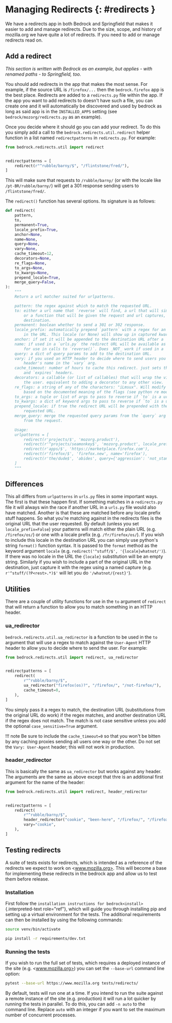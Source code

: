 # Managing Redirects {: #redirects }

We have a redirects app in both Bedrock and Springfield that makes it easier to add and manage redirects. Due to the size, scope, and history of mozilla.org we have quite a lot of redirects. If you need to add or manage redirects read on.

## Add a redirect

_This section is written with Bedrock as an example, but applies - with renamed paths - to Springfield, too._

You should add redirects in the app that makes the most sense. For example, if the source URL is `/firefox/...` then the `bedrock.firefox` app is the best place. Redirects are added to a `redirects.py` file within the app. If the app you want to add redirects to doesn't have such a file, you can create one and it will automatically be discovered and used by bedrock as long as said app is in the `INSTALLED_APPS` setting (see `bedrock/mozorg/redirects.py` as an example).

Once you decide where it should go you can add your redirect. To do this you simply add a call to the `bedrock.redirects.util.redirect` helper function in a list named `redirectpatterns` in `redirects.py`. For example:

``` python
from bedrock.redirects.util import redirect


redirectpatterns = [
    redirect(r"^rubble/barny/$", "/flintstone/fred/"),
]
```

This will make sure that requests to `/rubble/barny/` (or with the locale like `/pt-BR/rubble/barny/`) will get a 301 response sending users to `/flintstone/fred/`.

The `redirect()` function has several options. Its signature is as follows:

``` python
def redirect(
    pattern,
    to,
    permanent=True,
    locale_prefix=True,
    anchor=None,
    name=None,
    query=None,
    vary=None,
    cache_timeout=12,
    decorators=None,
    re_flags=None,
    to_args=None,
    to_kwargs=None,
    prepend_locale=True,
    merge_query=False,
):
    """
    Return a url matcher suited for urlpatterns.

    pattern: the regex against which to match the requested URL.
    to: either a url name that `reverse` will find, a url that will simply be returned,
        or a function that will be given the request and url captures, and return the
        destination.
    permanent: boolean whether to send a 301 or 302 response.
    locale_prefix: automatically prepend `pattern` with a regex for an optional locale
        in the URL. This locale (or None) will show up in captured kwargs as 'locale'.
    anchor: if set it will be appended to the destination URL after a '#'.
    name: if used in a `urls.py` the redirect URL will be available as the name
        for use in calls to `reverse()`. Does _NOT_ work if used in a `redirects.py` file.
    query: a dict of query params to add to the destination URL.
    vary: if you used an HTTP header to decide where to send users you should include that
        header's name in the `vary` arg.
    cache_timeout: number of hours to cache this redirect. just sets the proper `cache-control`
        and `expires` headers.
    decorators: a callable (or list of callables) that will wrap the view used to redirect
        the user. equivalent to adding a decorator to any other view.
    re_flags: a string of any of the characters: "iLmsux". Will modify the `pattern` regex
        based on the documented meaning of the flags (see python re module docs).
    to_args: a tuple or list of args to pass to reverse if `to` is a url name.
    to_kwargs: a dict of keyword args to pass to reverse if `to` is a url name.
    prepend_locale: if true the redirect URL will be prepended with the locale from the
        requested URL.
    merge_query: merge the requested query params from the `query` arg with any query params
        from the request.

    Usage:
    urlpatterns = [
        redirect(r'projects/$', 'mozorg.product'),
        redirect(r'^projects/seamonkey$', 'mozorg.product', locale_prefix=False),
        redirect(r'apps/$', 'https://marketplace.firefox.com'),
        redirect(r'firefox/$', 'firefox.new', name='firefox'),
        redirect(r'the/dude$', 'abides', query={'aggression': 'not_stand'}),
    ]
    """
```

## Differences

This all differs from `urlpatterns` in `urls.py` files in some important ways. The first is that these happen first. If something matches in a `redirects.py` file it will always win the race if another URL in a `urls.py` file would also have matched. Another is that these are matched before any locale prefix stuff happens. So what you're matching against in the redirects files is the original URL that the user requested. By default (unless you set `locale_prefix=False`) your patterns will match either the plain URL (e.g. `/firefox/os/`) or one with a locale prefix (e.g. `/fr/firefox/os/`). If you wish to include this locale in the destination URL you can simply use python's string `format()` function syntax. It is passed to the `format` method as the keyword argument `locale` (e.g. `redirect('^stuff/$', '{locale}whatnot/')`). If there was no locale in the URL the `{locale}` substitution will be an empty string. Similarly if you wish to include a part of the original URL in the destination, just capture it with the regex using a named capture (e.g. `r'^stuff/(?P<rest>.*)$'` will let you do `'/whatnot/{rest}'`).

## Utilities

There are a couple of utility functions for use in the `to` argument of `redirect` that will return a function to allow you to match something in an HTTP header.

### ua_redirector

`bedrock.redirects.util.ua_redirector` is a function to be used in the `to` argument that will use a regex to match against the `User-Agent` HTTP header to allow you to decide where to send the user. For example:

``` python
from bedrock.redirects.util import redirect, ua_redirector


redirectpatterns = [
    redirect(
        r"^rubble/barny/$",
        ua_redirector("firefox(os)?", "/firefox/", "/not-firefox/"),
        cache_timeout=0,
    ),
]
```

You simply pass it a regex to match, the destination URL (substitutions from the original URL do work) if the regex matches, and another destination URL if the regex does not match. The match is not case sensitive unless you add the optional `case_sensitive=True` argument.

!!! note
    Be sure to include the `cache_timeout=0` so that you won't be bitten by any caching proxies sending all users one way or the other. Do not set the `Vary: User-Agent` header; this will not work in production.

### header_redirector

This is basically the same as `ua_redirector` but works against any header. The arguments are the same as above except that thre is an additional first argument for the name of the header:

``` python
from bedrock.redirects.util import redirect, header_redirector


redirectpatterns = [
    redirect(
        r"^rubble/barny/$",
        header_redirector("cookie", "been-here", "/firefox/", "/firefox/new/"),
        vary="cookie",
    ),
]
```

## Testing redirects

A suite of tests exists for redirects, which is intended as a reference of the redirects we expect to work on <www.mozilla.org>. This will become a base for implementing these redirects in the bedrock app and allow us to test them before release.

### Installation

First follow the `installation instructions for bedrock<install>`{.interpreted-text role="ref"}, which will guide you through installing pip and setting up a virtual environment for the tests. The additional requirements can then be installed by using the following commands:

``` bash
source venv/bin/activate
```

``` bash
pip install -r requirements/dev.txt
```

### Running the tests

If you wish to run the full set of tests, which requires a deployed instance of the site (e.g. <www.mozilla.org>) you can set the `--base-url` command line option:

``` bash
pytest --base-url https://www.mozilla.org tests/redirects/
```

By default, tests will run one at a time. If you intend to run the suite against a remote instance of the site (e.g. production) it will run a lot quicker by running the tests in parallel. To do this, you can add `-n auto` to the command line. Replace `auto` with an integer if you want to set the maximum number of concurrent processes.
